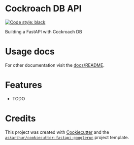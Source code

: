 # Cockroach DB API



[![Code style: black](https://img.shields.io/badge/code%20style-black-000000.svg)](https://github.com/psf/black)


Building a FastAPI with Cockroach DB



# Usage docs
For other documentation visit the [docs/README](./docs/README.md).

# Features

* TODO

# Credits

This project was created with [Cookiecutter](https://github.com/audreyr/cookiecutter) and the [`askarthur/cookiecutter-fastapi-googlerun`](https://github.com/askarthur/cookiecutter-fastapi-googlerun/) project template.
